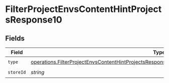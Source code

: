 # FilterProjectEnvsContentHintProjectsResponse10


## Fields

| Field                                                                                                                                                                                                                | Type                                                                                                                                                                                                                 | Required                                                                                                                                                                                                             | Description                                                                                                                                                                                                          |
| -------------------------------------------------------------------------------------------------------------------------------------------------------------------------------------------------------------------- | -------------------------------------------------------------------------------------------------------------------------------------------------------------------------------------------------------------------- | -------------------------------------------------------------------------------------------------------------------------------------------------------------------------------------------------------------------- | -------------------------------------------------------------------------------------------------------------------------------------------------------------------------------------------------------------------- |
| `type`                                                                                                                                                                                                               | [operations.FilterProjectEnvsContentHintProjectsResponse200ApplicationJSONResponseBody3Envs10Type](../../models/operations/filterprojectenvscontenthintprojectsresponse200applicationjsonresponsebody3envs10type.md) | :heavy_check_mark:                                                                                                                                                                                                   | N/A                                                                                                                                                                                                                  |
| `storeId`                                                                                                                                                                                                            | *string*                                                                                                                                                                                                             | :heavy_check_mark:                                                                                                                                                                                                   | N/A                                                                                                                                                                                                                  |